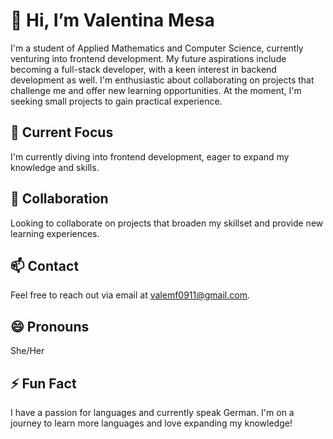 # 👋 Hi, I’m Valentina Mesa

I'm a student of Applied Mathematics and Computer Science, currently venturing into frontend development. My future aspirations include becoming a full-stack developer, with a keen interest in backend development as well. I'm enthusiastic about collaborating on projects that challenge me and offer new learning opportunities. At the moment, I'm seeking small projects to gain practical experience.

## 🌱 Current Focus

I'm currently diving into frontend development, eager to expand my knowledge and skills.

## 💼 Collaboration

Looking to collaborate on projects that broaden my skillset and provide new learning experiences.

## 📫 Contact

Feel free to reach out via email at [valemf0911@gmail.com](valemf0911@gmail.com).

## 😄 Pronouns

She/Her

## ⚡ Fun Fact

I have a passion for languages and currently speak German. I'm on a journey to learn more languages and love expanding my knowledge!


<!---
Vale0911/Vale0911 is a ✨ special ✨ repository because its `README.md` (this file) appears on your GitHub profile.
You can click the Preview link to take a look at your changes.
--->
